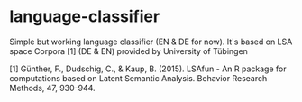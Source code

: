 # language-classifier
Simple but working language classifier (EN &amp; DE for now).
It's based on LSA space Corpora [1] (DE & EN) provided by University of Tübingen





[1] Günther, F., Dudschig, C., & Kaup, B. (2015). LSAfun - An R package for computations based on Latent Semantic Analysis. Behavior Research Methods, 47, 930-944. 
